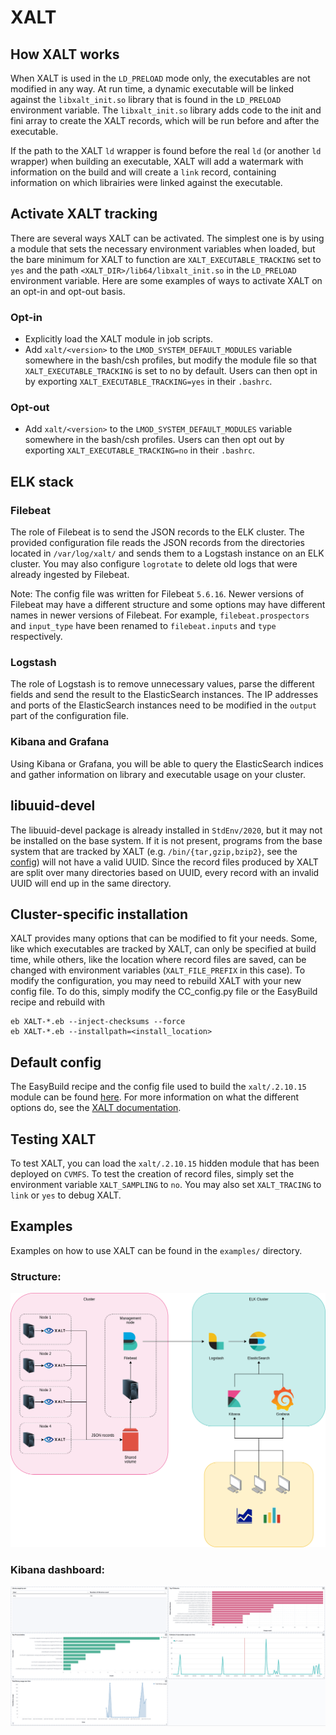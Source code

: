 # XALT

## How XALT works

When XALT is used in the `LD_PRELOAD` mode only, the executables are not modified in any way. At run time, a dynamic executable will be linked against the `libxalt_init.so` library that is found in the `LD_PRELOAD` environment variable. The `libxalt_init.so` library adds code to the init and fini array to create the XALT records, which will be run before and after the executable.

If the path to the XALT `ld` wrapper is found before the real `ld` (or another `ld` wrapper) when building an executable, XALT will add a watermark with information on the build and will create a `link` record, containing information on which librairies were linked against the executable.

## Activate XALT tracking

There are several ways XALT can be activated. The simplest one is by using a module that sets the necessary environment variables when loaded, but the bare minimum for XALT to function are `XALT_EXECUTABLE_TRACKING` set to `yes` and the path `<XALT_DIR>/lib64/libxalt_init.so` in the `LD_PRELOAD` environment variable. Here are some examples of ways to activate XALT on an opt-in and opt-out basis.

### Opt-in

- Explicitly load the XALT module in job scripts.
- Add `xalt/<version>` to the `LMOD_SYSTEM_DEFAULT_MODULES` variable somewhere in the bash/csh profiles, but modify the module file so that `XALT_EXECUTABLE_TRACKING` is set to no by default. Users can then opt in by exporting `XALT_EXECUTABLE_TRACKING=yes` in their `.bashrc`.

### Opt-out
- Add `xalt/<version>` to the `LMOD_SYSTEM_DEFAULT_MODULES` variable somewhere in the bash/csh profiles. Users can then opt out by exporting `XALT_EXECUTABLE_TRACKING=no` in their `.bashrc`.

## ELK stack
### Filebeat

The role of Filebeat is to send the JSON records to the ELK cluster. The provided configuration file reads the JSON records from the directories located in `/var/log/xalt/` and sends them to a Logstash instance on an ELK cluster. You may also configure `logrotate` to delete old logs that were already ingested by Filebeat.

Note: The config file was written for Filebeat `5.6.16`. Newer versions of Filebeat may have a different structure and some options may have different names in newer versions of Filebeat. For example, `filebeat.prospectors` and `input_type` have been renamed to `filebeat.inputs` and `type` respectively.

### Logstash
The role of Logstash is to remove unnecessary values, parse the different fields and send the result to the ElasticSearch instances. The IP addresses and ports of the ElasticSearch instances need to be modified in the `output` part of the configuration file.

### Kibana and Grafana

Using Kibana or Grafana, you will be able to query the ElasticSearch indices and gather information on library and executable usage on your cluster.

## libuuid-devel

The libuuid-devel package is already installed in `StdEnv/2020`, but it may not be installed on the base system. If it is not present, programs from the base system that are tracked by XALT (e.g. `/bin/{tar,gzip,bzip2}`, see the [config](https://github.com/ComputeCanada/easybuild-easyconfigs/blob/computecanada-main/easybuild/easyconfigs/x/XALT/CC_config.py)) will not have a valid UUID. Since the record files produced by XALT are split over many directories based on UUID, every record with an invalid UUID will end up in the same directory.

## Cluster-specific installation

XALT provides many options that can be modified to fit your needs. Some, like which executables are tracked by XALT, can only be specified at build time, while others, like the location where record files are saved, can be changed with environment variables (`XALT_FILE_PREFIX` in this case).
To modify the configuration, you may need to rebuild XALT with your new config file. To do this, simply modify the CC_config.py file or the EasyBuild recipe and rebuild with

```
eb XALT-*.eb --inject-checksums --force
eb XALT-*.eb --installpath=<install_location>
```

## Default config

The EasyBuild recipe and the config file used to build the `xalt/.2.10.15` module can be found [here](https://github.com/ComputeCanada/easybuild-easyconfigs/tree/computecanada-main/easybuild/easyconfigs/x/XALT). For more information on what the different options do, see the [XALT documentation](https://xalt.readthedocs.io/en/latest/).

## Testing XALT

To test XALT, you can load the `xalt/.2.10.15` hidden module that has been deployed on `CVMFS`. To test the creation of record files, simply set the environment variable `XALT_SAMPLING` to `no`. You may also set `XALT_TRACING` to `link` or `yes` to debug XALT.

## Examples
Examples on how to use XALT can be found in the `examples/` directory.
### Structure:
![Structure](../examples/diagram.png)

### Kibana dashboard:
![Kibana dashboard](../examples/kibana.png)
